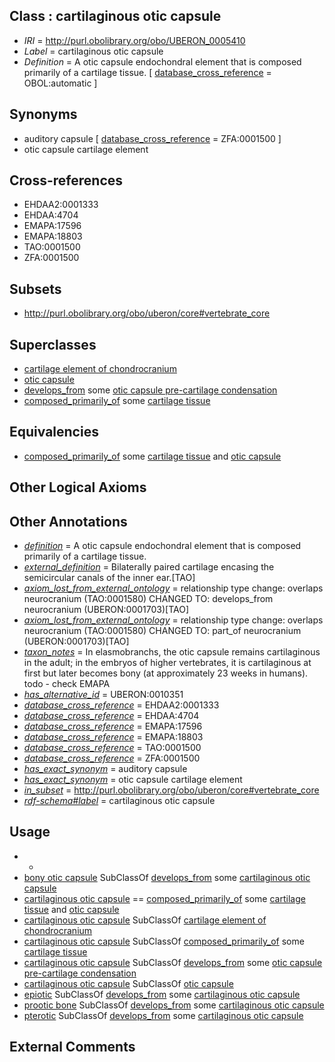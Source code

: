 
## Class : cartilaginous otic capsule

 * *IRI* = http://purl.obolibrary.org/obo/UBERON_0005410
 * *Label* = cartilaginous otic capsule
 * *Definition* = A otic capsule endochondral element that is composed primarily of a cartilage tissue. [ [database_cross_reference](../../ef/oboInOwl#hasDbXref.md) = OBOL:automatic ]

## Synonyms

 * auditory capsule [ [database_cross_reference](../../ef/oboInOwl#hasDbXref.md) = ZFA:0001500 ]
 * otic capsule cartilage element

## Cross-references

 * EHDAA2:0001333
 * EHDAA:4704
 * EMAPA:17596
 * EMAPA:18803
 * TAO:0001500
 * ZFA:0001500

## Subsets

 * http://purl.obolibrary.org/obo/uberon/core#vertebrate_core

## Superclasses

 * [cartilage element of chondrocranium](../../UBERON/32/UBERON_0003932.md)
 * [otic capsule](../../UBERON/37/UBERON_0004637.md)
 * [develops_from](../../RO/02/RO_0002202.md) some [otic capsule pre-cartilage condensation](../../UBERON/49/UBERON_0010349.md)
 * [composed_primarily_of](../../RO/73/RO_0002473.md) some [cartilage tissue](../../UBERON/18/UBERON_0002418.md)

## Equivalencies

 * [composed_primarily_of](../../RO/73/RO_0002473.md) some [cartilage tissue](../../UBERON/18/UBERON_0002418.md) and [otic capsule](../../UBERON/37/UBERON_0004637.md)

## Other Logical Axioms


## Other Annotations

 * *[definition](../../IAO/15/IAO_0000115.md)* = A otic capsule endochondral element that is composed primarily of a cartilage tissue.
 * *[external_definition](../../UBPROP/01/UBPROP_0000001.md)* = Bilaterally paired cartilage encasing the semicircular canals of the inner ear.[TAO]
 * *[axiom_lost_from_external_ontology](../../UBPROP/02/UBPROP_0000002.md)* = relationship type change: overlaps neurocranium (TAO:0001580) CHANGED TO: develops_from neurocranium (UBERON:0001703)[TAO]
 * *[axiom_lost_from_external_ontology](../../UBPROP/02/UBPROP_0000002.md)* = relationship type change: overlaps neurocranium (TAO:0001580) CHANGED TO: part_of neurocranium (UBERON:0001703)[TAO]
 * *[taxon_notes](../../UBPROP/08/UBPROP_0000008.md)* = In elasmobranchs, the otic capsule remains cartilaginous in the adult; in the embryos of higher vertebrates, it is cartilaginous at first but later becomes bony (at approximately 23 weeks in humans). todo - check EMAPA
 * *[has_alternative_id](../../Id/oboInOwl#hasAlternativeId.md)* = UBERON:0010351
 * *[database_cross_reference](../../ef/oboInOwl#hasDbXref.md)* = EHDAA2:0001333
 * *[database_cross_reference](../../ef/oboInOwl#hasDbXref.md)* = EHDAA:4704
 * *[database_cross_reference](../../ef/oboInOwl#hasDbXref.md)* = EMAPA:17596
 * *[database_cross_reference](../../ef/oboInOwl#hasDbXref.md)* = EMAPA:18803
 * *[database_cross_reference](../../ef/oboInOwl#hasDbXref.md)* = TAO:0001500
 * *[database_cross_reference](../../ef/oboInOwl#hasDbXref.md)* = ZFA:0001500
 * *[has_exact_synonym](../../ym/oboInOwl#hasExactSynonym.md)* = auditory capsule
 * *[has_exact_synonym](../../ym/oboInOwl#hasExactSynonym.md)* = otic capsule cartilage element
 * *[in_subset](../../et/oboInOwl#inSubset.md)* = http://purl.obolibrary.org/obo/uberon/core#vertebrate_core
 * *[rdf-schema#label](../../el/rdf-schema#label.md)* = cartilaginous otic capsule

## Usage

 * -
 * [bony otic capsule](../../UBERON/11/UBERON_0005411.md) SubClassOf [develops_from](../../RO/02/RO_0002202.md) some [cartilaginous otic capsule](../../UBERON/10/UBERON_0005410.md)
 * [cartilaginous otic capsule](../../UBERON/10/UBERON_0005410.md) == [composed_primarily_of](../../RO/73/RO_0002473.md) some [cartilage tissue](../../UBERON/18/UBERON_0002418.md) and [otic capsule](../../UBERON/37/UBERON_0004637.md)
 * [cartilaginous otic capsule](../../UBERON/10/UBERON_0005410.md) SubClassOf [cartilage element of chondrocranium](../../UBERON/32/UBERON_0003932.md)
 * [cartilaginous otic capsule](../../UBERON/10/UBERON_0005410.md) SubClassOf [composed_primarily_of](../../RO/73/RO_0002473.md) some [cartilage tissue](../../UBERON/18/UBERON_0002418.md)
 * [cartilaginous otic capsule](../../UBERON/10/UBERON_0005410.md) SubClassOf [develops_from](../../RO/02/RO_0002202.md) some [otic capsule pre-cartilage condensation](../../UBERON/49/UBERON_0010349.md)
 * [cartilaginous otic capsule](../../UBERON/10/UBERON_0005410.md) SubClassOf [otic capsule](../../UBERON/37/UBERON_0004637.md)
 * [epiotic](../../UBERON/12/UBERON_2001412.md) SubClassOf [develops_from](../../RO/02/RO_0002202.md) some [cartilaginous otic capsule](../../UBERON/10/UBERON_0005410.md)
 * [prootic bone](../../UBERON/46/UBERON_0004746.md) SubClassOf [develops_from](../../RO/02/RO_0002202.md) some [cartilaginous otic capsule](../../UBERON/10/UBERON_0005410.md)
 * [pterotic](../../UBERON/76/UBERON_2000576.md) SubClassOf [develops_from](../../RO/02/RO_0002202.md) some [cartilaginous otic capsule](../../UBERON/10/UBERON_0005410.md)

## External Comments

